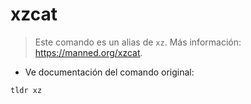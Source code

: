 # xzcat

> Este comando es un alias de `xz`.
> Más información: <https://manned.org/xzcat>.

- Ve documentación del comando original:

`tldr xz`
